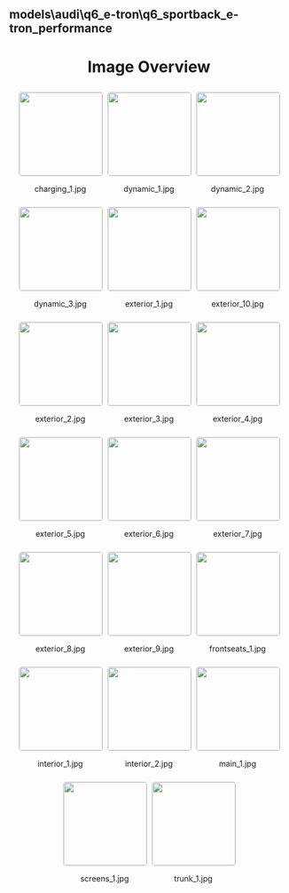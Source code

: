 ## models\audi\q6_e-tron\q6_sportback_e-tron_performance


<style>
    .image-gallery {
        display: flex;
        flex-wrap: wrap;
        gap: 10px;
        justify-content: center;
        padding: 10px;
    }
    .image-gallery img {
        width: 150px;
        height: auto;
        border: 1px solid #ddd;
        border-radius: 5px;
    }
    .image-gallery div {
        flex: 1 1 calc(33.333% - 20px); /* Three images per row on large screens */
        max-width: 150px;
        text-align: center;
    }
    @media (max-width: 768px) {
        .image-gallery div {
            flex: 1 1 calc(50% - 20px); /* Two images per row on medium screens */
        }
    }
    @media (max-width: 480px) {
        .image-gallery div {
            flex: 1 1 100%; /* One image per row on small screens */
        }
    }
</style>
<h1 style ="text-align: center;"> Image Overview </h1> <div class="image-gallery">
<div>
<img src="https://media.evkx.net/multimedia/models/audi/q6_e-tron/q6_sportback_e-tron_performance/charging_1_st.jpg">
<p>charging_1.jpg</p>
</div>
<div>
<img src="https://media.evkx.net/multimedia/models/audi/q6_e-tron/q6_sportback_e-tron_performance/dynamic_1_st.jpg">
<p>dynamic_1.jpg</p>
</div>
<div>
<img src="https://media.evkx.net/multimedia/models/audi/q6_e-tron/q6_sportback_e-tron_performance/dynamic_2_st.jpg">
<p>dynamic_2.jpg</p>
</div>
<div>
<img src="https://media.evkx.net/multimedia/models/audi/q6_e-tron/q6_sportback_e-tron_performance/dynamic_3_st.jpg">
<p>dynamic_3.jpg</p>
</div>
<div>
<img src="https://media.evkx.net/multimedia/models/audi/q6_e-tron/q6_sportback_e-tron_performance/exterior_1_st.jpg">
<p>exterior_1.jpg</p>
</div>
<div>
<img src="https://media.evkx.net/multimedia/models/audi/q6_e-tron/q6_sportback_e-tron_performance/exterior_10_st.jpg">
<p>exterior_10.jpg</p>
</div>
<div>
<img src="https://media.evkx.net/multimedia/models/audi/q6_e-tron/q6_sportback_e-tron_performance/exterior_2_st.jpg">
<p>exterior_2.jpg</p>
</div>
<div>
<img src="https://media.evkx.net/multimedia/models/audi/q6_e-tron/q6_sportback_e-tron_performance/exterior_3_st.jpg">
<p>exterior_3.jpg</p>
</div>
<div>
<img src="https://media.evkx.net/multimedia/models/audi/q6_e-tron/q6_sportback_e-tron_performance/exterior_4_st.jpg">
<p>exterior_4.jpg</p>
</div>
<div>
<img src="https://media.evkx.net/multimedia/models/audi/q6_e-tron/q6_sportback_e-tron_performance/exterior_5_st.jpg">
<p>exterior_5.jpg</p>
</div>
<div>
<img src="https://media.evkx.net/multimedia/models/audi/q6_e-tron/q6_sportback_e-tron_performance/exterior_6_st.jpg">
<p>exterior_6.jpg</p>
</div>
<div>
<img src="https://media.evkx.net/multimedia/models/audi/q6_e-tron/q6_sportback_e-tron_performance/exterior_7_st.jpg">
<p>exterior_7.jpg</p>
</div>
<div>
<img src="https://media.evkx.net/multimedia/models/audi/q6_e-tron/q6_sportback_e-tron_performance/exterior_8_st.jpg">
<p>exterior_8.jpg</p>
</div>
<div>
<img src="https://media.evkx.net/multimedia/models/audi/q6_e-tron/q6_sportback_e-tron_performance/exterior_9_st.jpg">
<p>exterior_9.jpg</p>
</div>
<div>
<img src="https://media.evkx.net/multimedia/models/audi/q6_e-tron/q6_sportback_e-tron_performance/frontseats_1_st.jpg">
<p>frontseats_1.jpg</p>
</div>
<div>
<img src="https://media.evkx.net/multimedia/models/audi/q6_e-tron/q6_sportback_e-tron_performance/interior_1_st.jpg">
<p>interior_1.jpg</p>
</div>
<div>
<img src="https://media.evkx.net/multimedia/models/audi/q6_e-tron/q6_sportback_e-tron_performance/interior_2_st.jpg">
<p>interior_2.jpg</p>
</div>
<div>
<img src="https://media.evkx.net/multimedia/models/audi/q6_e-tron/q6_sportback_e-tron_performance/main_1_st.jpg">
<p>main_1.jpg</p>
</div>
<div>
<img src="https://media.evkx.net/multimedia/models/audi/q6_e-tron/q6_sportback_e-tron_performance/screens_1_st.jpg">
<p>screens_1.jpg</p>
</div>
<div>
<img src="https://media.evkx.net/multimedia/models/audi/q6_e-tron/q6_sportback_e-tron_performance/trunk_1_st.jpg">
<p>trunk_1.jpg</p>
</div>
</div>
